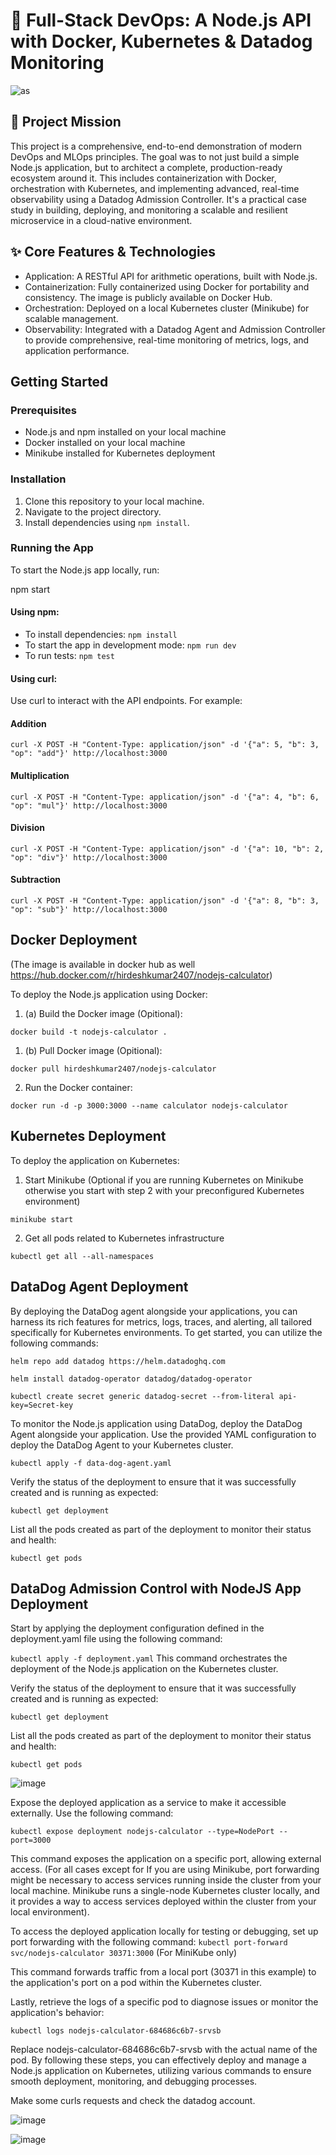 # 🚀 Full-Stack DevOps: A Node.js API with Docker, Kubernetes & Datadog Monitoring
![as](https://github.com/hirdeshkumar2407/nodejs-calculator-docker-kubernetes-datadog-admission-control/assets/79218874/3a1ecb2f-f5c3-4167-9d0b-36b15d375b52)
 

## 🎯 Project Mission
This project is a comprehensive, end-to-end demonstration of modern DevOps and MLOps principles. The goal was to not just build a simple Node.js application, but to architect a complete, production-ready ecosystem around it.
This includes containerization with Docker, orchestration with Kubernetes, and implementing advanced, real-time observability using a Datadog Admission Controller. It's a practical case study in building, deploying, and monitoring a scalable and resilient microservice in a cloud-native environment.



## ✨ Core Features & Technologies
- Application: A RESTful API for arithmetic operations, built with Node.js.
- Containerization: Fully containerized using Docker for portability and consistency. The image is publicly available on Docker Hub.
- Orchestration: Deployed on a local Kubernetes cluster (Minikube) for scalable management.
- Observability: Integrated with a Datadog Agent and Admission Controller to provide comprehensive, real-time monitoring of metrics, logs, and application performance.

## Getting Started

### Prerequisites

- Node.js and npm installed on your local machine
- Docker installed on your local machine
- Minikube installed for Kubernetes deployment

### Installation

1. Clone this repository to your local machine.
2. Navigate to the project directory.
3. Install dependencies using `npm install`.

### Running the App

To start the Node.js app locally, run:

npm start

#### Using npm:

- To install dependencies: `npm install`
- To start the app in development mode: `npm run dev`
- To run tests: `npm test`

#### Using curl:

Use curl to interact with the API endpoints. For example:

#### Addition

`curl -X POST -H "Content-Type: application/json" -d '{"a": 5, "b": 3, "op": "add"}' http://localhost:3000`

#### Multiplication

`curl -X POST -H "Content-Type: application/json" -d '{"a": 4, "b": 6, "op": "mul"}' http://localhost:3000`

#### Division

`curl -X POST -H "Content-Type: application/json" -d '{"a": 10, "b": 2, "op": "div"}' http://localhost:3000`

#### Subtraction

`curl -X POST -H "Content-Type: application/json" -d '{"a": 8, "b": 3, "op": "sub"}' http://localhost:3000`


## Docker Deployment

(The image is available in docker hub as well https://hub.docker.com/r/hirdeshkumar2407/nodejs-calculator)

To deploy the Node.js application using Docker:



1. (a) Build the Docker image (Opitional):

`docker build -t nodejs-calculator .`

1. (b) Pull Docker image (Opitional):

`docker pull hirdeshkumar2407/nodejs-calculator`

2. Run the Docker container:

`docker run -d -p 3000:3000 --name calculator nodejs-calculator`


## Kubernetes Deployment 
To deploy the application on Kubernetes:

1. Start Minikube (Optional if you are running Kubernetes on Minikube otherwise you start with step 2 with your preconfigured Kubernetes environment)
   
`minikube start`

2. Get all pods related to Kubernetes infrastructure
   
`kubectl get all --all-namespaces`


## DataDog Agent Deployment 
By deploying the DataDog agent alongside your applications, you can harness its rich features for metrics, logs, traces, and alerting, all tailored specifically for Kubernetes environments. To get started, you can utilize the following commands:

`helm repo add datadog https://helm.datadoghq.com`

`helm install datadog-operator datadog/datadog-operator`

`kubectl create secret generic datadog-secret --from-literal api-key=Secret-key`

To monitor the Node.js application using DataDog, deploy the DataDog Agent alongside your application. Use the provided YAML configuration to deploy the DataDog Agent to your Kubernetes cluster.

`kubectl apply -f data-dog-agent.yaml`

Verify the status of the deployment to ensure that it was successfully created and is running as expected:

`kubectl get deployment`


List all the pods created as part of the deployment to monitor their status and health:

`kubectl get pods`


## DataDog Admission Control with NodeJS App Deployment

Start by applying the deployment configuration defined in the deployment.yaml file using the following command:

`kubectl apply -f deployment.yaml`
This command orchestrates the deployment of the Node.js application on the Kubernetes cluster.

Verify the status of the deployment to ensure that it was successfully created and is running as expected:

`kubectl get deployment`

List all the pods created as part of the deployment to monitor their status and health:


`kubectl get pods`


![image](https://github.com/hirdeshkumar2407/calculator-api-deployed-on-nodejsapp-docker-kubernetes-with-datadog-addmisson-control-method/assets/79218874/23d2192f-b7d2-468d-b84a-1cce937aae03)


Expose the deployed application as a service to make it accessible externally. Use the following command:


`kubectl expose deployment nodejs-calculator --type=NodePort --port=3000`

This command exposes the application on a specific port, allowing external access. (For all cases except for 
If you are using Minikube, port forwarding might be necessary to access services running inside the cluster from your local machine. Minikube runs a single-node Kubernetes cluster locally, and it provides a way to access services deployed within the cluster from your local environment).


To access the deployed application locally for testing or debugging, set up port forwarding with the following command:
`kubectl port-forward svc/nodejs-calculator 30371:3000` (For MiniKube only)

This command forwards traffic from a local port (30371 in this example) to the application's port on a pod within the Kubernetes cluster.

Lastly, retrieve the logs of a specific pod to diagnose issues or monitor the application's behavior:

`kubectl logs nodejs-calculator-684686c6b7-srvsb`

Replace nodejs-calculator-684686c6b7-srvsb with the actual name of the pod.
By following these steps, you can effectively deploy and manage a Node.js application on Kubernetes, utilizing various commands to ensure smooth deployment, monitoring, and debugging processes.


Make some curls requests and check the datadog account.

![image](https://github.com/hirdeshkumar2407/calculator-api-deployed-on-nodejsapp-docker-kubernetes-with-datadog-addmisson-control-method/assets/79218874/91e695d4-80d1-4c87-83da-bb537c72a781)

![image](https://github.com/hirdeshkumar2407/calculator-api-deployed-on-nodejsapp-docker-kubernetes-with-datadog-addmisson-control-method/assets/79218874/3114285e-d76a-46d8-9e7c-40a69d7c71f8)


